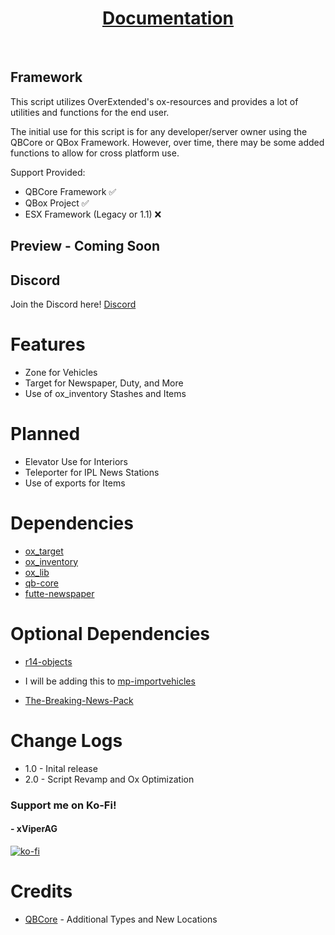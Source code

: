 <div align='center'><img src=''/></div>
<div align='center'><h1><a href='https://xviperag.gitbook.io/morningstar-development/free-resources/news-job'>Documentation</a></h3></div>
<br>

## Framework

This script utilizes OverExtended's ox-resources and provides a lot of utilities and functions for the end user.

The initial use for this script is for any developer/server owner using the QBCore or QBox Framework. However, over time, there may be some added functions to allow for cross platform use.

Support Provided:

- QBCore Framework ✅
- QBox Project ✅
- ESX Framework (Legacy or 1.1) ❌

## Preview - Coming Soon

## Discord

Join the Discord here! [Discord](https://discord.gg/3CXrkvQVds)

# Features
- Zone for Vehicles
- Target for Newspaper, Duty, and More
- Use of ox_inventory Stashes and Items

# Planned
- Elevator Use for Interiors
- Teleporter for IPL News Stations
- Use of exports for Items

# Dependencies 
- [ox_target](https://github.com/overextended/ox_target)
- [ox_inventory](https://github.com/overextended/ox_inventory/releases)
- [ox_lib](https://github.com/overextended/ox_lib/releases)
- [qb-core](https://github.com/qbcore-framework/qb-core)
- [futte-newspaper](https://github.com/xFutte/futte-newspaper)

# Optional Dependencies
- [r14-objects](https://r14-dev.tebex.io/package/5027078)

- I will be adding this to [mp-importvehicles](https://www.github.com/Morningstar-Productions/mp-importvehicles)
- [The-Breaking-News-Pack](https://www.gta5-mods.com/vehicles/the-breaking-news-pack-add-on-liveries)

# Change Logs
- 1.0 - Inital release
- 2.0 - Script Revamp and Ox Optimization

### Support me on Ko-Fi!
#### - xViperAG
[![ko-fi](https://ko-fi.com/img/githubbutton_sm.svg)](https://ko-fi.com/xviperag)

# Credits
- [QBCore](https://github.com/qbcore-framework) - Additional Types and New Locations